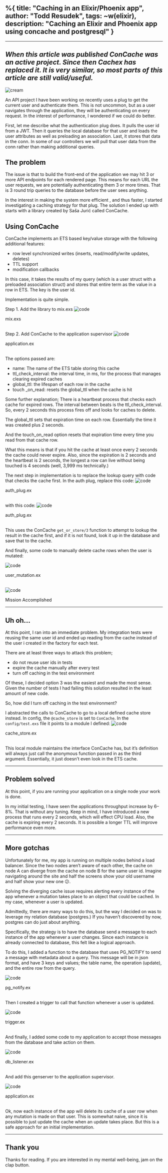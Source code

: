 %{
  title: "Caching in an Elixir/Phoenix app",
  author: "Todd Resudek",
  tags: ~w(elixir),
  description: "Caching an Elixir and Phoenix app using concache and postgresql"
}
---
---
_When this article was published ConCache was an active project. Since then Cachex has replaced it. It is very similar, so most parts of this article are still valid/useful._
---

![cream](images/cream.jpeg)

An API project I have been working on recently uses a plug to get the current user and authenticate them. This is not uncommon, but as a user navigates through the application, they will be authenticating on every request. In the interest of performance, I wondered if we could do better.

First, let me describe what the authentication plug does. It pulls the user id from a JWT. Then it queries the local database for that user and loads the user attributes as well as preloading an association. Last, it stores that data in the conn. In some of our controllers we will pull that user data from the conn rather than making additional queries.

## The problem

The issue is that to build the front-end of the application we may hit 3 or more API endpoints for each rendered page. This means for each URL the user requests, we are potentially authenticating them 3 or more times. That is 3 round trip queries to the database before the user sees anything.

In the interest in making the system more efficient , and thus faster, I started investigating a caching strategy for that plug. The solution I ended up with starts with a library created by Saša Jurić called ConCache.

## Using ConCache

ConCache implements an ETS based key/value storage with the following additional features:

- row level synchronized writes (inserts, read/modify/write updates, deletes)
- TTL support
- modification callbacks

In this case, it takes the results of my query (which is a user struct with a preloaded association struct) and stores that entire term as the value in a row in ETS. The key is the user id.

Implementation is quite simple.

Step 1. Add the library to mix.exs
![code](images/cream-code1.png)
<figcaption>mix.exs</figcaption>

<br />

Step 2. Add ConCache to the application supervisor
![code](images/cream-code2.png)
<figcaption>application.ex</figcaption>

<br />

The options passed are:

- name: The name of the ETS table storing this cache
- ttl_check_interval: the interval time, in ms, for the process that manages clearing expired caches
- global_ttl: the lifespan of each row in the cache
- touch _on_read: resets the global_ttl when the cache is hit

Some further explanation; There is a heartbeat process that checks each cache for expired rows. The interval between beats is the ttl_check_interval. So, every 2 seconds this process fires off and looks for caches to delete.

The global_ttl sets that expiration time on each row. Essentially the time it was created plus 2 seconds.

And the touch_on_read option resets that expiration time every time you read from that cache row.

What this means is that if you hit the cache at least once every 2 seconds the cache could never expire. Also, since the expiration is 2 seconds and the heartbeat is 2 seconds, the longest a row can live without being touched is 4 seconds (well, 3,999 ms technically.)

The next step in implementation is to replace the lookup query with code that checks the cache first. In the auth plug, replace this code:
![code](images/cream-code3.png)
<figcaption>auth_plug.ex</figcaption>

<br />

with this code:
![code](images/cream-code4.png)
<figcaption>auth_plug.ex</figcaption>

<br />

This uses the ConCache `get_or_store/3` function to attempt to lookup the result in the cache first, and if it is not found, look it up in the database and save that to the cache.

And finally, some code to manually delete cache rows when the user is mutated:

![code](images/cream-code5.png)
<figcaption>user_mutation.ex</figcaption>

<br />

![code](images/mission-accomplished.jpeg)
<figcaption>Mission Accomplished</figcaption>

---

## Uh oh…

At this point, I ran into an immediate problem. My integration tests were reusing the same user id and ended up reading from the cache instead of the user i created in the factory for each test.

There are at least three ways to attack this problem;

- do not reuse user ids in tests
- expire the cache manually after every test
- turn off caching in the test environment

Of these, I decided option 3 was the easiest and made the most sense. Given the number of tests I had failing this solution resulted in the least amount of new code.

So, how did I turn off caching in the test environment?

I abstracted the calls to ConCache to go to a local defined cache store instead. In config, the `@cache_store` is set to `ConCache`. In the `config/test.exs` file it points to a module I defined:
![code](images/cream-code6.png)
<figcaption>cache_store.ex</figcaption>

<br />

This local module maintains the interface ConCache has, but it’s definition will always just call the anonymous function passed in as the third argument. Essentially, it just doesn’t even look in the ETS cache.

---

## Problem solved

At this point, if you are running your application on a single node your work is done.

In my initial testing, I have seen the applications throughput increase by 6–8%. That is without any tuning. Keep in mind, I have introduced a new process that runs every 2 seconds, which will effect CPU load. Also, the cache is expiring every 2 seconds. It is possible a longer TTL will improve performance even more.

---

## More gotchas

Unfortunately for me, my app is running on multiple nodes behind a load balancer. Since the two nodes aren’t aware of each other, the cache on node A can diverge from the cache on node B for the same user id. Imagine navigating around the site and half the screens show your old username and half show your new one 😕.

Solving the diverging cache issue requires alerting every instance of the app whenever a mutation takes place to an object that could be cached. In my case, whenever a user is updated.

Admittedly, there are many ways to do this, but the way I decided on was to leverage my relation database (postgres.) If you haven’t discovered by now, postgres can do just about anything.

Specifically, the strategy is to have the database send a message to each instance of the app whenever a user changes. Since each instance is already connected to database, this felt like a logical approach.

To do this, I added a function to the database that uses PG_NOTIFY to send a message with metadata about a query. This message will be in json format, and have 3 keys and values; the table name, the operation (update), and the entire row from the query.

![code](images/cream-code7.png)
<figcaption>pg_notify.ex</figcaption>

<br />

Then I created a trigger to call that function whenever a user is updated.

![code](images/cream-code8.png)
<figcaption>trigger.ex</figcaption>

<br />

And finally, I added some code to my application to accept those messages from the database and take action on them.

![code](images/cream-code9.png)
<figcaption>db_listener.ex</figcaption>

<br />

And add this genserver to the application supervisor.

![code](images/cream-code10.png)
<figcaption>application.ex</figcaption>

<br />

Ok, now each instance of the app will delete its cache of a user row when any mutation is made on that user. This is somewhat naive, since it is possible to just update the cache when an update takes place. But this is a safe approach for an initial implementation.

---

## Thank you

Thanks for reading. If you are interested in my mental well-being, jam on the clap button.